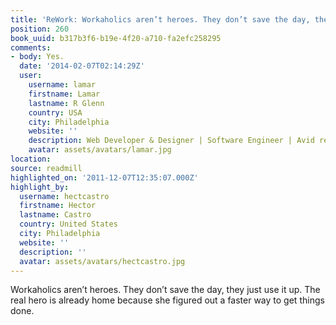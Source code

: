 ```yaml
---
title: 'ReWork: Workaholics aren’t heroes. They don’t save the day, they jus…'
position: 260
book_uuid: b317b3f6-b19e-4f20-a710-fa2efc258295
comments:
- body: Yes.
  date: '2014-02-07T02:14:29Z'
  user:
    username: lamar
    firstname: Lamar
    lastname: R Glenn
    country: USA
    city: Philadelphia
    website: ''
    description: Web Developer & Designer | Software Engineer | Avid reader
    avatar: assets/avatars/lamar.jpg
location: 
source: readmill
highlighted_on: '2011-12-07T12:35:07.000Z'
highlight_by:
  username: hectcastro
  firstname: Hector
  lastname: Castro
  country: United States
  city: Philadelphia
  website: ''
  description: ''
  avatar: assets/avatars/hectcastro.jpg
---
```


Workaholics aren’t heroes. They don’t save the day, they just use it up. The real hero is already home because she figured out a faster way to get things done.